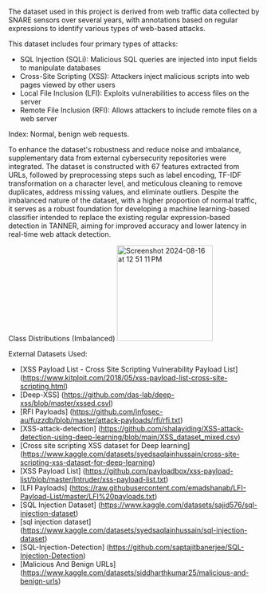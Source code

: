 The dataset used in this project is derived from web traffic data collected by SNARE sensors over several years, with annotations based on regular expressions to identify various types of web-based attacks. 

This dataset includes four primary types of attacks: 
-	SQL Injection (SQLi): Malicious SQL queries are injected into input fields to manipulate databases
-	Cross-Site Scripting (XSS): Attackers inject malicious scripts into web pages viewed by other users
-	Local File Inclusion (LFI): Exploits vulnerabilities to access files on the server
-	Remote File Inclusion (RFI): Allows attackers to include remote files on a web server
  
Index: Normal, benign web requests.

To enhance the dataset's robustness and reduce noise and imbalance, supplementary data from external cybersecurity repositories were integrated. The dataset is constructed with 67 features extracted from URLs, followed by preprocessing steps such as label encoding, TF-IDF transformation on a character level, and meticulous cleaning to remove duplicates, address missing values, and eliminate outliers. Despite the imbalanced nature of the dataset, with a higher proportion of normal traffic, it serves as a robust foundation for developing a machine learning-based classifier intended to replace the existing regular expression-based detection in TANNER, aiming for improved accuracy and lower latency in real-time web attack detection. 


Class Distributions (Imbalanced)
<img width="192" alt="Screenshot 2024-08-16 at 12 51 11 PM" src="https://github.com/user-attachments/assets/f7a3737e-0a3e-42ad-a701-317c243da1a5">


External Datasets Used:

- [XSS Payload List - Cross Site Scripting Vulnerability Payload List] (https://www.kitploit.com/2018/05/xss-payload-list-cross-site-scripting.html)
- [Deep-XSS] (https://github.com/das-lab/deep-xss/blob/master/xssed.csvl)
- [RFI Payloads] (https://github.com/infosec-au/fuzzdb/blob/master/attack-payloads/rfi/rfi.txt)
- [XSS-attack-detection] (https://github.com/shalayiding/XSS-attack-detection-using-deep-learning/blob/main/XSS_dataset_mixed.csv)
- [Cross site scripting XSS dataset for Deep learning] (https://www.kaggle.com/datasets/syedsaqlainhussain/cross-site-scripting-xss-dataset-for-deep-learning)
- [XSS Payload List] (https://github.com/payloadbox/xss-payload-list/blob/master/Intruder/xss-payload-list.txt)
- [LFI Payloads] (https://raw.githubusercontent.com/emadshanab/LFI-Payload-List/master/LFI%20payloads.txt)
- [SQL Injection Dataset] (https://www.kaggle.com/datasets/sajid576/sql-injection-dataset)
- [sql injection dataset] (https://www.kaggle.com/datasets/syedsaqlainhussain/sql-injection-dataset)
- [SQL-Injection-Detection] (https://github.com/saptajitbanerjee/SQL-Injection-Detection)
- [Malicious And Benign URLs] (https://www.kaggle.com/datasets/siddharthkumar25/malicious-and-benign-urls)
